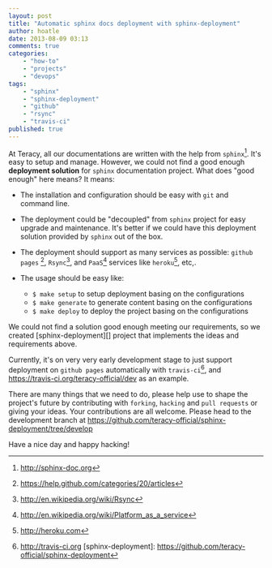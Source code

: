 ```yaml
---
layout: post
title: "Automatic sphinx docs deployment with sphinx-deployment"
author: hoatle
date: 2013-08-09 03:13
comments: true
categories:
    - "how-to"
    - "projects"
    - "devops"
tags:
    - "sphinx"
    - "sphinx-deployment"
    - "github"
    - "rsync"
    - "travis-ci"
published: true
---
```


At Teracy, all our documentations are written with the help from `sphinx`[^1]. It's easy to setup and
manage. However, we could not find a good enough **deployment solution** for `sphinx` documentation
project. What does "good enough" here means? It means:

- The installation and configuration should be easy with `git` and command line.

- The deployment could be "decoupled" from `sphinx` project for easy upgrade and maintenance. It's
  better if we could have this deployment solution provided by `sphinx` out of the box.

- The deployment should support as many services as possible: `github pages` [^2], `Rsync`[^3], and
`PaaS`[^4] services like `heroku`[^5], etc,.

- The usage should be easy like:

    + `$ make setup` to setup deployment basing on the configurations
    + `$ make generate` to generate content basing on the configurations
    + `$ make deploy` to deploy the project basing on the configurations

<!-- more -->

We could not find a solution good enough meeting our requirements, so we created
[sphinx-deployment][] project that implements the ideas and requirements above.

Currently, it's on very very early development stage to just
support deployment on `github pages` automatically with `travis-ci`[^6], and
https://travis-ci.org/teracy-official/dev as an example.

There are many things that we need to do, please help use to shape the project's future by
contributing with `forking`, `hacking` and `pull requests` or giving your ideas. Your contributions
are all welcome. Please head to the development branch at
https://github.com/teracy-official/sphinx-deployment/tree/develop

Have a nice day and happy hacking!

[^1]: http://sphinx-doc.org
[^2]: https://help.github.com/categories/20/articles
[^3]: http://en.wikipedia.org/wiki/Rsync
[^4]: http://en.wikipedia.org/wiki/Platform_as_a_service
[^5]: http://heroku.com
[^6]: http://travis-ci.org
[sphinx-deployment]: https://github.com/teracy-official/sphinx-deployment

